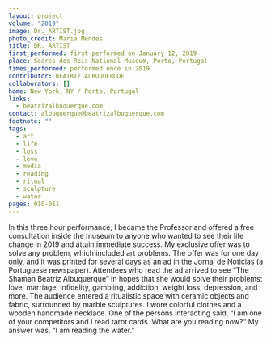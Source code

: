 ```yaml
---
layout: project
volume: "2019"
image: Dr._ARTIST.jpg
photo_credit: Maria Mendes
title: DR. ARTIST
first_performed: first performed on January 12, 2019
place: Soares dos Reis National Museum, Porto, Portugal
times_performed: performed once in 2019
contributor: BEATRIZ ALBUQUERQUE
collaborators: []
home: New York, NY / Porto, Portugal
links:
  - beatrizalbuquerque.com
contact: albuquerque@beatrizalbuquerque.com
footnote: ""
tags:
  - art
  - life
  - loss
  - love
  - media
  - reading
  - ritual
  - sculpture
  - water
pages: 010-011
---
```


In this three hour performance, I became the Professor and offered a free consultation inside the museum to anyone who wanted to see their life change in 2019 and attain immediate success. My exclusive offer was to solve any problem, which included art problems. The offer was for one day only, and it was printed for several days as an ad in the Jornal de Noticias (a Portuguese newspaper). Attendees who read the ad arrived to see “The Shaman Beatriz Albuquerque” in hopes that she would solve their problems: love, marriage, infidelity, gambling, addiction, weight loss, depression, and more. The audience entered a ritualistic space with ceramic objects and fabric, surrounded by marble sculptures. I wore colorful clothes and a wooden handmade necklace. One of the persons interacting said, “I am one of your competitors and I read tarot cards. What are you reading now?” My answer was, “I am reading the water.”
